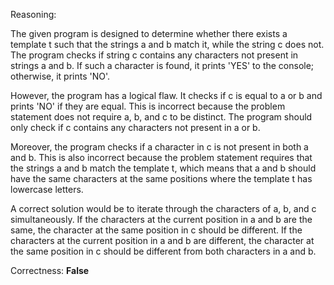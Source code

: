 Reasoning:

The given program is designed to determine whether there exists a template t such that the strings a and b match it, while the string c does not. The program checks if string c contains any characters not present in strings a and b. If such a character is found, it prints 'YES' to the console; otherwise, it prints 'NO'.

However, the program has a logical flaw. It checks if c is equal to a or b and prints 'NO' if they are equal. This is incorrect because the problem statement does not require a, b, and c to be distinct. The program should only check if c contains any characters not present in a or b.

Moreover, the program checks if a character in c is not present in both a and b. This is also incorrect because the problem statement requires that the strings a and b match the template t, which means that a and b should have the same characters at the same positions where the template t has lowercase letters.

A correct solution would be to iterate through the characters of a, b, and c simultaneously. If the characters at the current position in a and b are the same, the character at the same position in c should be different. If the characters at the current position in a and b are different, the character at the same position in c should be different from both characters in a and b.

Correctness: **False**